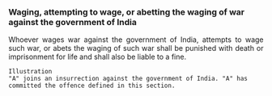 ### Waging, attempting to wage, or abetting the waging of war against the government of India
<div style="text-align: justify">

Whoever wages war against the government of India, attempts to wage such war, or abets the waging of such war shall be punished with death or imprisonment for life and shall also be liable to a fine.

</div>

    Illustration
    "A" joins an insurrection against the government of India. "A" has committed the offence defined in this section.
